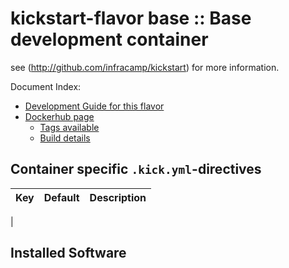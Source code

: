 
# kickstart-flavor base :: Base development container

see (http://github.com/infracamp/kickstart) for more information.

Document Index:

- [Development Guide for this flavor](DEVELOPMENT.md)
- [Dockerhub page](https://hub.docker.com/r/infracamp/kickstart-flavor-base/)
    - [Tags available](https://hub.docker.com/r/infracamp/kickstart-flavor-base/tags/)
    - [Build details](https://hub.docker.com/r/infracamp/kickstart-flavor-base/builds/)


## Container specific `.kick.yml`-directives

| Key | Default | Description |
|----------------|----------------|---------------------|
|

## Installed Software


